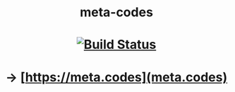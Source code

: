# <p align="center">meta-codes</p>

# <p align="center">[![Build Status](https://travis-ci.org/florianmaxim/meta-codes.svg?branch=master)](https://travis-ci.org/florianmaxim/meta-codes)</p>

# <p align="center"> → [https://meta.codes](meta.codes)</p>